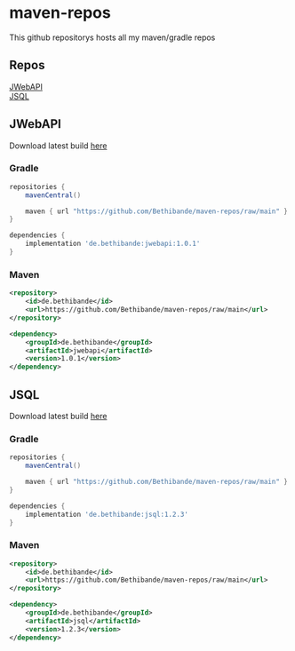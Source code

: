 # maven-repos
This github repositorys hosts all my maven/gradle repos

## Repos
[JWebAPI](#jwebapi)<br>
[JSQL](#jsql)


## JWebAPI
Download latest build [here](https://github.com/Bethibande/maven-repos/blob/main/de/bethibande/jwebapi/1.0.1/jwebapi-1.0.1.jar)
### Gradle
```gradle
repositories {
    mavenCentral()

    maven { url "https://github.com/Bethibande/maven-repos/raw/main" }
}

dependencies {
    implementation 'de.bethibande:jwebapi:1.0.1'
}
```
### Maven
```xml
<repository>
    <id>de.bethibande</id>
    <url>https://github.com/Bethibande/maven-repos/raw/main</url>
</repository>

<dependency>
    <groupId>de.bethibande</groupId>
    <artifactId>jwebapi</artifactId>
    <version>1.0.1</version>
</dependency>
```

## JSQL
Download latest build [here](https://github.com/Bethibande/maven-repos/blob/main/de/bethibande/jsql/1.2.3/jsql-1.2.3.jar)
### Gradle
```gradle
repositories {
    mavenCentral()

    maven { url "https://github.com/Bethibande/maven-repos/raw/main" }
}

dependencies {
    implementation 'de.bethibande:jsql:1.2.3'
}
```
### Maven
```xml
<repository>
    <id>de.bethibande</id>
    <url>https://github.com/Bethibande/maven-repos/raw/main</url>
</repository>

<dependency>
    <groupId>de.bethibande</groupId>
    <artifactId>jsql</artifactId>
    <version>1.2.3</version>
</dependency>
```
